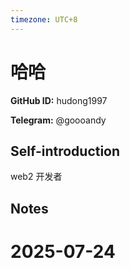 ```yaml
---
timezone: UTC+8
---
```


# 哈哈

**GitHub ID:** hudong1997

**Telegram:** @goooandy

## Self-introduction

web2 开发者

## Notes

<!-- Content_START -->

# 2025-07-24

<!-- Content_END -->
